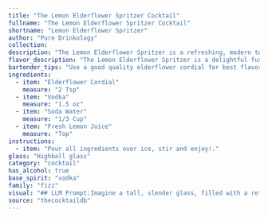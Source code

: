 ```yaml
---
title: "The Lemon Elderflower Spritzer Cocktail"
fullname: "The Lemon Elderflower Spritzer Cocktail"
shortname: "Lemon Elderflower Spritzer"
author: "Pure Drinkology"
collection:
description: "The Lemon Elderflower Spritzer is a refreshing, modern twist on the classic Fizz family.  Its origins are likely rooted in the popularity of elderflower cordial, a European staple, and the growing trend of light, sophisticated cocktails. "
flavor_description: "The Lemon Elderflower Spritzer is a delightful fusion of sweet, tart, and floral notes. The elderflower cordial brings a delicate, floral sweetness, balanced by the sharp acidity of fresh lemon juice. Vodka adds a subtle burn, while the soda water creates a refreshing effervescence. The overall taste is light, crisp, and incredibly refreshing, perfect for a warm day or a celebratory occasion. "
bartender_tips: "Use a good quality elderflower cordial for best flavor.  Chill all ingredients, including the glass, for optimal refreshment.  Start with a light hand on the vodka, you can always add more! Gently stir the ingredients to avoid diluting the soda water too quickly. Garnish with a lemon wheel or sprig of fresh mint for a touch of elegance.  "
ingredients:
  - item: "Elderflower Cordial"
    measure: "2 Tsp"
  - item: "Vodka"
    measure: "1.5 oz"
  - item: "Soda Water"
    measure: "1/3 Cup"
  - item: "Fresh Lemon Juice"
    measure: "Top"
instructions:
  - item: "Pour all ingredients over ice, stir and enjoy!."
glass: "Highball glass"
category: "cocktail"
has_alcohol: true
base_spirit: "vodka"
family: "fizz"
visual: "## LLM Prompt:Imagine a tall, slender glass, filled with a refreshing, light-yellow cocktail. The base is a vibrant, almost neon yellow, hinting at the sweet and floral notes of the elderflower cordial. A thin slice of lemon, carefully placed on the rim, adds a touch of vibrant green, contrasting beautifully with the yellow base. Tiny bubbles from the soda water dance on the surface, creating a subtle effervescence. The glass is frosted on the outside, catching the light and creating a cool, inviting aura. This is the Lemon Elderflower Spritzer, a perfect combination of floral sweetness and citrus acidity, ready to quench your thirst on a warm summer day. "
source: "thecocktaildb"
---
```


